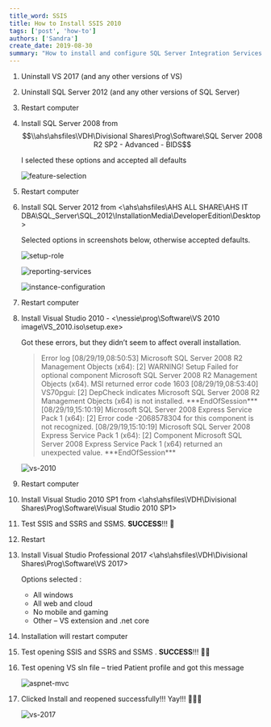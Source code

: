 ```yaml
---
title_word: SSIS
title: How to Install SSIS 2010
tags: ['post', 'how-to']
authors: ['Sandra']
create_date: 2019-08-30
summary: "How to install and configure SQL Server Integration Services (SSIS)"
---
```


1. Uninstall VS 2017 (and any other versions of VS)
2. Uninstall SQL Server 2012 (and any other versions of SQL Server)
3. Restart computer
4. Install SQL Server 2008 from $$\\ahs\ahsfiles\VDH\Divisional Shares\Prog\Software\SQL Server 2008 R2 SP2 - Advanced - BIDS$$

     I selected these options and accepted all defaults

     ![feature-selection](/assets/images/posts/ssis/install-ssis-feature-selection.png)

5. Restart computer
6. Install SQL Server 2012 from <\\ahs\ahsfiles\AHS ALL SHARE\AHS IT DBA\SQL_Server\SQL_2012\InstallationMedia\DeveloperEdition\Desktop\>

    Selected options in screenshots below, otherwise accepted defaults.

    ![setup-role](/assets/images/posts/ssis/install-ssis-setup-role.png)

    ![reporting-services](/assets/images/posts/ssis/install-ssis-reporting-services.png)

    ![instance-configuration](/assets/images/posts/ssis/install-ssis-instance-configuration.png)


7. Restart computer
8. Install Visual Studio 2010 - <\\nessie\prog\Software\VS 2010 image\VS_2010.iso\setup.exe>

   Got these errors, but they didn’t seem to affect overall installation.


   > Error log [08/29/19,08:50:53] Microsoft SQL Server 2008 R2 Management Objects (x64): [2] WARNING! Setup Failed for optional component Microsoft SQL Server 2008 R2 Management Objects (x64). MSI returned error code 1603
   > [08/29/19,08:53:40] VS70pgui: [2] DepCheck indicates Microsoft SQL Server 2008 R2 Management Objects (x64) is not installed.
   > \*\*\*EndOfSession\*\*\*[08/29/19,15:10:19] Microsoft SQL Server 2008 Express Service Pack 1 (x64): [2] Error code -2068578304 for this component is not recognized.
   > [08/29/19,15:10:19] Microsoft SQL Server 2008 Express Service Pack 1 (x64): [2] Component Microsoft SQL Server 2008 Express Service Pack 1 (x64) returned an unexpected value.
   > \*\*\*EndOfSession\*\*\*

    ![vs-2010](/assets/images/posts/ssis/install-ssis-vs-2010.png)

9. Restart computer
10. Install Visual Studio 2010 SP1 from <\\ahs\ahsfiles\VDH\Divisional Shares\Prog\Software\Visual Studio 2010 SP1>
11. Test SSIS and SSRS and SSMS. **SUCCESS**!!! 🎉
12. Restart
13. Install Visual Studio Professional 2017 <\\ahs\ahsfiles\VDH\Divisional Shares\Prog\Software\VS 2017>

    Options selected :

    * All windows
    * All web and cloud
    * No mobile and gaming
    * Other – VS extension and .net core

14. Installation will restart computer
15. Test opening SSIS and SSRS and SSMS . **SUCCESS**!!! 🎉🎉
16. Test opening VS sln file – tried Patient profile and got this message

    ![aspnet-mvc](/assets/images/posts/ssis/install-ssis-aspnet-mvc.png)


17. Clicked Install and reopened successfully!!! Yay!!! 🎉🎉🎉

    ![vs-2017](/assets/images/posts/ssis/install-ssis-vs-2017.png)
